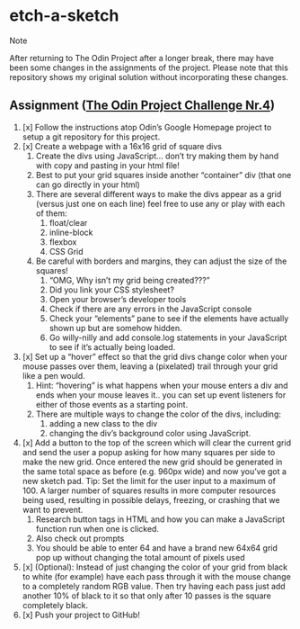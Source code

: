 # etch-a-sketch

> [!NOTE]
> After returning to The Odin Project after a longer break, there may have been some changes in the assignments of the project. Please note that this repository shows my original solution without incorporating these changes.

## Assignment ([The Odin Project Challenge Nr.4](https://www.theodinproject.com/lessons/foundations-etch-a-sketch))
1. [x] Follow the instructions atop Odin’s Google Homepage project to setup a git repository for this project.
1. [x] Create a webpage with a 16x16 grid of square divs
    1. Create the divs using JavaScript… don’t try making them by hand with copy and pasting in your html file!
    1. Best to put your grid squares inside another “container” div (that one can go directly in your html)
    1. There are several different ways to make the divs appear as a grid (versus just one on each line) feel free to use any or play with each of them:
        1. float/clear
        1. inline-block
        1. flexbox
        1. CSS Grid
    1. Be careful with borders and margins, they can adjust the size of the squares!
        1. “OMG, Why isn’t my grid being created???”
        1. Did you link your CSS stylesheet?
        1. Open your browser’s developer tools
        1. Check if there are any errors in the JavaScript console
        1. Check your “elements” pane to see if the elements have actually shown up but are somehow hidden.
        1. Go willy-nilly and add console.log statements in your JavaScript to see if it’s actually being loaded.
1. [x] Set up a “hover” effect so that the grid divs change color when your mouse passes over them, leaving a (pixelated) trail through your grid like a pen would.
    1. Hint: “hovering” is what happens when your mouse enters a div and ends when your mouse leaves it.. you can set up event listeners for either of those events as a starting point.
    1. There are multiple ways to change the color of the divs, including:
        1. adding a new class to the div
        1. changing the div’s background color using JavaScript.
1. [x] Add a button to the top of the screen which will clear the current grid and send the user a popup asking for how many squares per side to make the new grid. Once entered the new grid should be generated in the same total space as before (e.g. 960px wide) and now you’ve got a new sketch pad. Tip: Set the limit for the user input to a maximum of 100. A larger number of squares results in more computer resources being used, resulting in possible delays, freezing, or crashing that we want to prevent.
    1. Research button tags in HTML and how you can make a JavaScript function run when one is clicked.
    1. Also check out prompts
    1. You should be able to enter 64 and have a brand new 64x64 grid pop up without changing the total amount of pixels used
1. [x] (Optional): Instead of just changing the color of your grid from black to white (for example) have each pass through it with the mouse change to a completely random RGB value. Then try having each pass just add another 10% of black to it so that only after 10 passes is the square completely black.
1. [x] Push your project to GitHub!